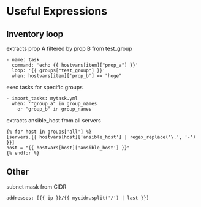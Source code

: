 # Useful Expressions
## Inventory loop
extracts prop A filtered by prop B from test_group
```jinja2
- name: task
  command: 'echo {{ hostvars[item]["prop_a"] }}'
  loop: '{{ groups["test_group"] }}'
  when: hostvars[item]['prop_b'] == "hoge"
```

exec tasks for specific groups
```jinja2
- import_tasks: mytask.yml
  when: '"group_a" in group_names
    or "group_b" in group_names'
```

extracts ansible_host from all servers
```jinja2
{% for host in groups['all'] %}
[servers.{{ hostvars[host]['ansible_host'] | regex_replace('\.', '-') }}]
host = "{{ hostvars[host]['ansible_host'] }}"
{% endfor %}
```

## Other
subnet mask from CIDR
```jinja2
addresses: [{{ ip }}/{{ mycidr.split('/') | last }}]
```
